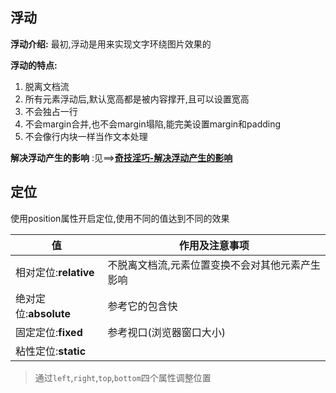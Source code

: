 ## 浮动

**浮动介绍:** 
	最初,浮动是用来实现文字环绕图片效果的

**浮动的特点:**

1. 脱离文档流
2. 所有元素浮动后,默认宽高都是被内容撑开,且可以设置宽高
3. 不会独占一行
4. 不会margin合并,也不会margin塌陷,能完美设置margin和padding
5. 不会像行内块一样当作文本处理

**解决浮动产生的影响** :见==><u>**奇技淫巧-解决浮动产生的影响**</u>

## 定位

使用position属性开启定位,使用不同的值达到不同的效果

| 值                    | 作用及注意事项                                  |
| --------------------- | ----------------------------------------------- |
| 相对定位:**relative** | 不脱离文档流,元素位置变换不会对其他元素产生影响 |
| 绝对定位:**absolute** | 参考它的包含快                                  |
| 固定定位:**fixed**    | 参考视口(浏览器窗口大小)                        |
| 粘性定位:**static**   |                                                 |

> 通过`left`,`right`,`top`,`bottom`四个属性调整位置